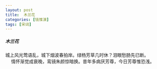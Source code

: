 ```yaml
---
layout: post
title:  木兰花
categories: [钱惟演]
tags: [宋词]
---
```


##### 木兰花


城上风光莺语乱，城下烟波春拍岸。绿杨芳草几时休？泪眼愁肠先已断。<br>
　 
情怀渐觉成衰晚，鸾镜朱颜惊暗换。昔年多病厌芳尊，今日芳尊惟恐浅。 
　　　　　　　 































